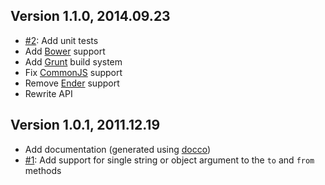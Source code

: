 ## Version 1.1.0, 2014.09.23

* [#2](https://github.com/neocotic/phony.js/issues/2): Add unit tests
* Add [Bower][1] support
* Add [Grunt][2] build system
* Fix [CommonJS][3] support
* Remove [Ender][4] support
* Rewrite API

## Version 1.0.1, 2011.12.19

* Add documentation (generated using [docco][0])
* [#1](https://github.com/neocotic/phony.js/issues/1): Add support for single string or object argument to the `to` and `from` methods

[0]: http://jashkenas.github.com/docco
[1]: http://bower.io
[2]: http://gruntjs.com
[3]: http://commonjs.org
[4]: http://ender.no.de